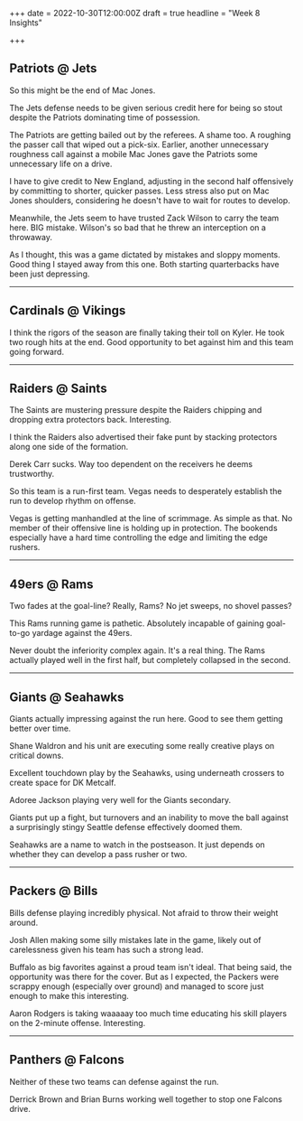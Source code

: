 +++
date = 2022-10-30T12:00:00Z
draft = true
headline = "Week 8 Insights"

+++
## Patriots @ Jets

So this might be the end of Mac Jones.

The Jets defense needs to be given serious credit here for being so stout despite the Patriots dominating time of possession.

The Patriots are getting bailed out by the referees. A shame too. A roughing the passer call that wiped out a pick-six. Earlier, another unnecessary roughness call against a mobile Mac Jones gave the Patriots some unnecessary life on a drive.

I have to give credit to New England, adjusting in the second half offensively by committing to shorter, quicker passes. Less stress also put on Mac Jones shoulders, considering he doesn't have to wait for routes to develop.

Meanwhile, the Jets seem to have trusted Zack Wilson to carry the team here. BIG mistake. Wilson's so bad that he threw an interception on a throwaway.

As I thought, this was a game dictated by mistakes and sloppy moments. Good thing I stayed away from this one. Both starting quarterbacks have been just depressing.

***

## Cardinals @ Vikings

I think the rigors of the season are finally taking their toll on Kyler. He took two rough hits at the end. Good opportunity to bet against him and this team going forward.

***

## Raiders @ Saints

The Saints are mustering pressure despite the Raiders chipping and dropping extra protectors back. Interesting.

I think the Raiders also advertised their fake punt by stacking protectors along one side of the formation.

Derek Carr sucks. Way too dependent on the receivers he deems trustworthy.

So this team is a run-first team. Vegas needs to desperately establish the run to develop rhythm on offense.

Vegas is getting manhandled at the line of scrimmage. As simple as that. No member of their offensive line is holding up in protection. The bookends especially have a hard time controlling the edge and limiting the edge rushers.

***

## 49ers @ Rams

Two fades at the goal-line? Really, Rams? No jet sweeps, no shovel passes?

This Rams running game is pathetic. Absolutely incapable of gaining goal-to-go yardage against the 49ers.

Never doubt the inferiority complex again. It's a real thing. The Rams actually played well in the first half, but completely collapsed in the second.

***

## Giants @ Seahawks

Giants actually impressing against the run here. Good to see them getting better over time.

Shane Waldron and his unit are executing some really creative plays on critical downs.

Excellent touchdown play by the Seahawks, using underneath crossers to create space for DK Metcalf.

Adoree Jackson playing very well for the Giants secondary.

Giants put up a fight, but turnovers and an inability to move the ball against a surprisingly stingy Seattle defense effectively doomed them.

Seahawks are a name to watch in the postseason. It just depends on whether they can develop a pass rusher or two.

***

## Packers @ Bills

Bills defense playing incredibly physical. Not afraid to throw their weight around.

Josh Allen making some silly mistakes late in the game, likely out of carelessness given his team has such a strong lead.

Buffalo as big favorites against a proud team isn't ideal. That being said, the opportunity was there for the cover. But as I expected, the Packers were scrappy enough (especially over ground) and managed to score just enough to make this interesting.

Aaron Rodgers is taking waaaaay too much time educating his skill players on the 2-minute offense. Interesting.

***

## Panthers @ Falcons

Neither of these two teams can defense against the run.

Derrick Brown and Brian Burns working well together to stop one Falcons drive.